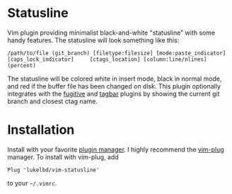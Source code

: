Statusline
==========

Vim plugin providing minimalist black-and-white "statusline" with some handy
features. The statusline will look something like this:

```
/path/to/file (git_branch) [filetype:filesize] [mode:paste_indicator] [caps_lock_indicator]     [ctags_location] [column:line/nlines] (percent)
```

The statusline will be colored white in insert mode, black in normal mode, and red
if the buffer file has been changed on disk. This plugin optionally integrates with the
[fugitive](https://github.com/tpope/vim-fugitive) and
[tagbar](https://github.com/majutsushi/tagbar) plugins
by showing the current git branch and closest ctag name.

Installation
============

Install with your favorite [plugin manager](https://vi.stackexchange.com/q/388/8084).
I highly recommend the [vim-plug](https://github.com/junegunn/vim-plug) manager.
To install with vim-plug, add
```
Plug 'lukelbd/vim-statusline'
```
to your `~/.vimrc`.

